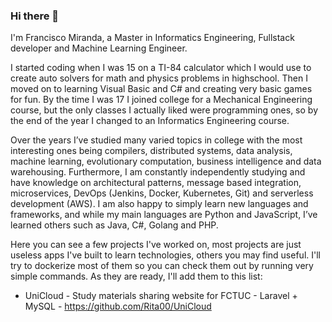 ### Hi there 👋

I'm Francisco Miranda, a Master in Informatics Engineering, Fullstack developer and Machine Learning Engineer.

I started coding when I was 15 on a TI-84 calculator which I would use to create auto solvers for math and physics problems in highschool. Then I moved on to learning Visual Basic and C# and creating very basic games for fun. By the time I was 17 I joined college for a Mechanical Engineering course, but the only classes I actually liked were programming ones, so by the end of the year I changed to an Informatics Engineering course. 

Over the years I’ve studied many varied topics in college with the most interesting ones being compilers, distributed systems, data analysis, machine learning, evolutionary computation, business intelligence and data warehousing. Furthermore, I am constantly independently studying and have knowledge on architectural patterns, message based integration, microservices, DevOps (Jenkins, Docker, Kubernetes, Git) and serverless development (AWS). I am also happy to simply learn new languages and frameworks, and while my main languages are Python and JavaScript, I’ve learned others such as Java, C#, Golang and PHP.

Here you can see a few projects I've worked on, most projects are just useless apps I've built to learn technologies, others you may find useful. I'll try to dockerize most of them so you can check them out by running very simple commands. As they are ready, I'll add them to this list:
 - UniCloud - Study materials sharing website for FCTUC - Laravel + MySQL - https://github.com/Rita00/UniCloud

<!--
**FMiranda97/FMiranda97** is a ✨ _special_ ✨ repository because its `README.md` (this file) appears on your GitHub profile.

Here are some ideas to get you started:

- 🔭 I’m currently working on ...
- 🌱 I’m currently learning ...
- 👯 I’m looking to collaborate on ...
- 🤔 I’m looking for help with ...
- 💬 Ask me about ...
- 📫 How to reach me: ...
- 😄 Pronouns: ...
- ⚡ Fun fact: ...
-->

<!--
**FMiranda97/FMiranda97** is a ✨ _special_ ✨ repository because its `README.md` (this file) appears on your GitHub profile.

Here are some ideas to get you started:

- 🔭 I’m currently working on ...
- 🌱 I’m currently learning ...
- 👯 I’m looking to collaborate on ...
- 🤔 I’m looking for help with ...
- 💬 Ask me about ...
- 📫 How to reach me: ...
- 😄 Pronouns: ...
- ⚡ Fun fact: ...
-->
